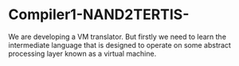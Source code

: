 # Compiler1-NAND2TERTIS-

We are developing a VM translator. But firstly we need to learn the intermediate language that is designed to operate on some abstract processing layer known as a virtual machine. 
